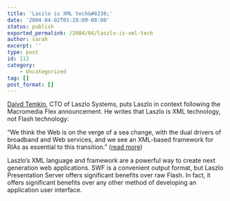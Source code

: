 ```yaml
---
title: 'Laszlo is XML tech&#8230;'
date: '2004-04-02T01:28:09-08:00'
status: publish
exported_permalink: /2004/04/laszlo-is-xml-tech
author: sarah
excerpt: ''
type: post
id: 113
category:
    - Uncategorized
tag: []
post_format: []
---
```

[Daivd Temkin](http://www.davidtemkin.com), CTO of Laszlo Systems, puts Laszlo in context following the Macromedia Flex announcement. He writes that Laszlo is XML technology, not Flash technology:

“We think the Web is on the verge of a sea change, with the dual drivers of broadband and Web services, and we see an XML-based framework for RIAs as essential to this transition.” ([read more](http://www.davidtemkin.com/mtarchive/000001.html))

Laszlo’s XML language and framework are a powerful way to create next generation web applications. SWF is a convenient output format, but Laszlo Presentation Server offers significant benefits over raw Flash. In fact, it offers significant benefits over any other method of developing an application user interface.